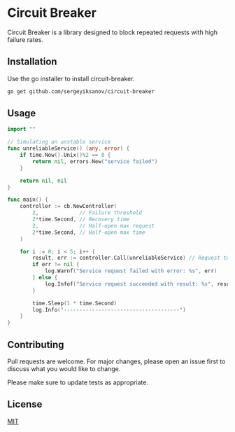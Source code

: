 # Circuit Breaker

Circuit Breaker is a library designed to block repeated requests with high failure rates.

## Installation

Use the go installer to install circuit-breaker.

```bash
go get github.com/sergeyiksanov/circuit-breaker
```

## Usage

```go
import ""

// Simulating an unstable service
func unreliableService() (any, error) {
	if time.Now().Unix()%2 == 0 {
		return nil, errors.New("service failed")
	}

	return nil, nil
}

func main() {
    controller := cb.NewController(
		2,             // Failure threshold
		2*time.Second, // Recovery time
		2,             // Half-open max request
		2*time.Second, // Half-open max time
	)

	for i := 0; i < 5; i++ {
		result, err := controller.Call(unreliableService) // Request to service 
		if err != nil {
			log.Warnf("Service request failed with error: %s", err)
		} else {
			log.Infof("Service request succeeded with result: %s", result)
		}

		time.Sleep(1 * time.Second)
		log.Info("-------------------------------------")
	}
}
```

## Contributing

Pull requests are welcome. For major changes, please open an issue first
to discuss what you would like to change.

Please make sure to update tests as appropriate.

## License

[MIT](https://github.com/sergeyiksanov/circuit-breaker/blob/main/LICENSE)
